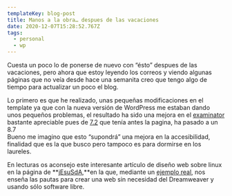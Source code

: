 ```yaml
---
templateKey: blog-post
title: Manos a la obra… despues de las vacaciones
date: 2020-12-07T15:28:52.767Z
tags:
  - personal
  - wp
---
```

Cuesta un poco lo de ponerse de nuevo con “ésto” despues de las vacaciones, pero ahora que estoy leyendo los correos y viendo algunas páginas que no veía desde hace una semanita creo que tengo algo de tiempo para actualizar un poco el blog.

Lo primero es que he realizado, unas pequeñas modificaciones en el template ya que con la nueva versi­ón de WordPress me estaban dando unos pequeños problemas, el resultado ha sido una mejora en el [examinator](http://www.accesible.com.ar/examinator/index.php) bastante apreciable pues de [7.2](http://www.javiermaties.com/sipuedo/?p=62) que tení­a antes la pagina, ha pasado a un 8.7 \
Bueno me imagino que esto “supondrá” una mejora en la accesibilidad, finalidad que es la que busco pero tampoco es para dormirse en los laureles.

En lecturas os aconsejo este interesante artí­culo de diseño web sobre linux en la página de **[jEsuSdA](http://sol.blogia.com/2006/081101--quien-necesita-dreamweaver-.php),**en la que, mediante un [ejemplo real](http://www.eligeprofesion.org/), nos enseña las pautas para crear una web sin necesidad del Dreamweaver y usando s­ólo software libre.
